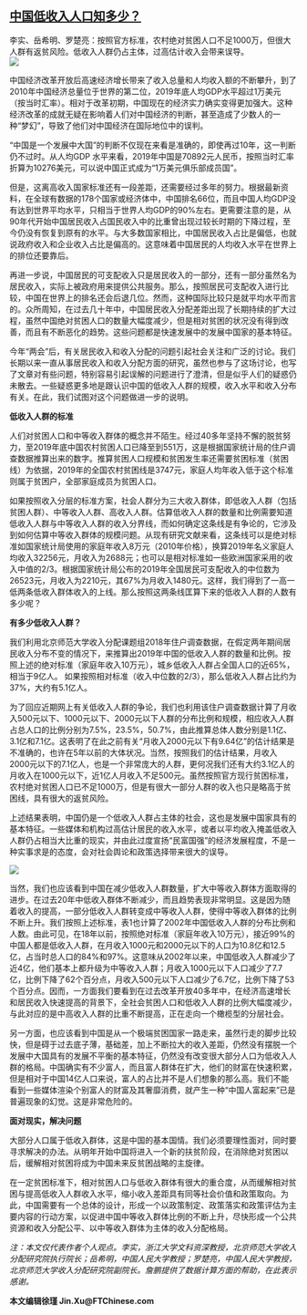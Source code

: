<!--1595274729000-->
[中国低收入人口知多少？](https://cn.ft.com/story/001088612?full=y)
------

<div></div><div class="story-lead">李实、岳希明、罗楚亮：按照官方标准，农村绝对贫困人口不足1000万，但很大人群有返贫风险。低收入人群仍占主体，过高估计收入会带来误导。</div><div class=" story-image image"><img src="https://thumbor.ftacademy.cn/unsafe/1340x754/https://thumbor.ftacademy.cn/unsafe/picture/9/000085029_piclink.jpg"></div><div class="story-body"><div id="story-body-container"><p>中国经济改革开放后高速经济增长带来了收入总量和人均收入额的不断攀升，到了2010年中国经济总量位于世界的第二位，2019年底人均GDP水平超过1万美元（按当时汇率）。相对于改革初期，中国现在的经济实力确实变得更加强大。这种经济改革的成就无疑在影响着人们对中国经济的判断，甚至造成了少数人的一种“梦幻”，导致了他们对中国经济在国际地位中的误判。</p><p>“中国是一个发展中大国”的判断不仅现在来看是准确的，即使再过10年，这一判断仍不过时。从人均GDP 水平来看，2019年中国是70892元人民币，按照当时汇率折算为10276美元，可以说中国正式成为“1万美元俱乐部成员国”。</p><p>但是，这离高收入国家标准还有一段差距，还需要经过多年的努力。根据最新资料，在全球有数据的178个国家或经济体中，中国排名66位，而且中国人均GDP没有达到世界平均水平，只相当于世界人均GDP的90%左右。更需要注意的是，从90年代开始中国居民收入占国民收入中的比重曾出现过较长时期的下降过程，至今仍没有恢复到原有的水平。与大多数国家相比，中国居民收入占比是偏低，也就说政府收入和企业收入占比是偏高的。这意味着中国居民的人均收入水平在世界上的排位还要靠后。</p><p>再进一步说，中国居民的可支配收入只是居民收入的一部分，还有一部分虽然名为居民收入，实际上被政府用来提供公共服务。那么，按照居民可支配收入进行比较，中国在世界上的排名还会后退几位。然而，这种国际比较只是就平均水平而言的。众所周知，在过去几十年中，中国居民收入分配差距出现了长期持续的扩大过程，虽然中国绝对贫困人口的数量大幅度减少，但是相对贫困的状况没有得到改善，而且有不断恶化的趋势。这些问题都是快速发展中的发展中国家的基本特征。</p><div  data-o-ads-name="mpu-middle1" class="o-ads in-article-advert" data-o-ads-formats-default="false"  data-o-ads-formats-small="FtcMobileMpu"  data-o-ads-formats-medium="FtcMpu" data-o-ads-formats-large="FtcMpu" data-o-ads-formats-extra="FtcMpu" data-o-ads-targeting="cnpos=middle1;" data-cy='[{"devices":["PC","iPhoneWeb","AndroidWeb","iPhoneApp","AndroidApp"],"pattern":"MPU","position":"Middle1","container":"mpuInStory"}]'></div><p>今年“两会”后，有关居民收入和收入分配的问题引起社会关注和广泛的讨论。我们长期以来一直从事居民收入和收入分配方面的研究，虽然也参与了这场讨论，也写了文章对有些问题，特别容易引起误解的问题进行了澄清，但是似乎人们的疑惑仍未散去。一些疑惑更多地是跟认识中国的低收入人群的规模，收入水平和收入分布有关。在此，我们试图对这个问题做进一步的说明。</p><p><b>低收入人群的标准</b></p><p>人们对贫困人口和中等收入群体的概念并不陌生。经过40多年坚持不懈的脱贫努力，至2019年底中国农村贫困人口已降至到551万，这是根据国家统计局的住户调查数据推算出来的数字。推算贫困人口规模和贫困发生率还需要贫困标准（贫困线）为依据，2019年的全国农村贫困线是3747元，家庭人均年收入低于这个标准则属于贫困户，全部家庭成员为贫困人口。</p><p>如果按照收入分层的标准方案，社会人群分为三大收入群体，即低收入人群（包括贫困人群）、中等收入人群、高收入人群。估算低收入人群的数量和比例需要知道低收入人群与中等收入人群的收入分界线，而如何确定这条线是有争论的，它涉及到如何估算中等收入群体的规模问题。从现有研究文献来看，这条线可以是绝对标准如国家统计局使用的家庭年收入8万元（2010年价格），换算2019年名义家庭人均收入32256元，月收入为2688元；也可以是相对标准如一些欧洲国家采用的收入中值的2/3。根据国家统计局公布的2019年全国居民可支配收入的中位数为26523元，月收入为2210元，其67%为月收入1480元。这样，我们得到了一高一低两条低收入群体收入的上线。那么按照这两条线匡算下来的低收入人群的人数有多少呢？</p><p><b>有多少低收入人群？</b></p><p>我们利用北京师范大学收入分配课题组2018年住户调查数据，在假定两年期间居民收入分布不变的情况下，来推算出2019年中国的低收入人群的数量和比例。按照上述的绝对标准（家庭年收入10万元），城乡低收入人群占全国人口的近65%，相当于9亿人。 如果按照相对标准（收入中位数的2/3），那么低收入人群占比约为37%，大约有5.1亿人。</p><div data-o-ads-name="mpu-middle2" class="o-ads in-article-advert" data-o-ads-formats-default="false"  data-o-ads-formats-small="FtcMobileMpu"  data-o-ads-formats-medium="false" data-o-ads-formats-large="false" data-o-ads-formats-extra="false" data-o-ads-targeting="cnpos=middle2;" data-cy='[{"devices":["iPhoneWeb","AndroidWeb","iPhoneApp","AndroidApp"],"pattern":"MPU","position":"Middle2","container":"mpuInStory"}]'></div><p>为了回应近期网上有关低收入人群的争论，我们也利用该住户调查数据计算了月收入500元以下、1000元以下、2000元以下人群的分布比例和规模，相应收入人群占总人口的比例分别为7.5%，23.5%，50.7%，由此推算总体人数分别是1.1亿、3.1亿和7.1亿。这表明了在此之前有关“月收入2000元以下有9.64亿”的估计结果是不准确的，也许在5年以前的大体状况。当然，按照我们的估计结果，月收入2000元以下的7.1亿人，也是一个非常庞大的人群，更何况我们还有大约3.1亿人的月收入在1000元以下，近1亿人月收入不足500元。虽然按照官方现行贫困标准，农村绝对贫困人口已不足1000万，但是有很大一部分人群的收入也只是略高于贫困线，具有很大的返贫风险。</p><p>上述结果表明，中国仍是一个低收入人群占主体的社会，这也是发展中国家具有的基本特征。一些媒体和机构过高估计居民的收入水平，或者以平均收入掩盖低收入人群仍占相当大比重的现实，并由此过度宣扬“民富国强”的经济发展程度，不是一种实事求是的态度，会对社会舆论和政策选择带来很大的误导。</p><div class="pic"><img src="https://thumbor.ftacademy.cn/unsafe/picture/5/000097665_piclink.jpg"></div><p>当然，我们也应该看到中国在减少低收入人群数量，扩大中等收入群体方面取得的进步。在过去20年中低收入群体不断减少，而且趋势表现非常明显。这是因为随着收入的提高，一部分低收入人群转变成中等收入人群，使得中等收入群体的比例不断上升。我们按照上述标准，表1也计算了2002年中国低收入人群的分布比例和人数。由此可见，在18年以前，按照绝对标准（家庭年收入10万元），接近99%的中国人都是低收入人群，在月收入1000元和2000元以下的人口为10.8亿和12.5亿，占当时总人口的84%和97%。这意味从2002年以来，中国低收入人群减少了近4亿，他们基本上都升级为中等收入人群；月收入1000元以下人口减少了7.7亿，比例下降了62个百分点，月收入500元以下人口减少了6.7亿，比例下降了53个百分点。因而，一方面我们要看到在过去改革开放40多年中，在经济高速增长和居民收入快速提高的背景下，全社会贫困人口和低收入人群的比例大幅度减少，与此对应的是中高收入人群的比重不断提高，正在走向一个橄榄型的分层社会。</p><p>另一方面，也应该看到中国是从一个极端贫困国家一路走来，虽然行走的脚步比较快，但是碍于过去底子薄，基础差，加上不断拉大的收入差距，仍然没有摆脱一个发展中大国具有的发展不平衡的基本特征，仍然没有改变很大部分人口为低收入人群的格局。中国确实有不少富人，而且富人群体在扩大，他们的财富在快速积累，但是相对于中国14亿人口来说，富人的占比并不是人们想象的那么高。我们不能看到一些媒体渲染个别富人的财富及其奢靡消费，就产生一种“中国人富起来”已是普遍现象的幻觉。这是非常危险的。</p><p><b>面对现实，解决问题</b></p><div data-o-ads-name="mpu-middle3" class="o-ads in-article-advert" data-o-ads-formats-default="false"  data-o-ads-formats-small="FtcMobileMpu"  data-o-ads-formats-medium="false" data-o-ads-formats-large="false" data-o-ads-formats-extra="false" data-o-ads-targeting="cnpos=middle3;" data-cy='[{"devices":["iPhoneWeb","AndroidWeb","iPhoneApp","AndroidApp"],"pattern":"MPU","position":"Middle3","container":"mpuInStory"}]'></div><p>大部分人口属于低收入群体，这是中国的基本国情。我们必须要理性面对，同时要寻求解决的办法。从明年开始中国将进入一个新的扶贫阶段，在消除绝对贫困以后，缓解相对贫困将成为中国未来反贫困战略的主旋律。</p><p>在一定贫困标准下，相对贫困人口与低收入群体有很大的重合度，从而缓解相对贫困与提高低收入人群收入水平，缩小收入差距具有同等社会价值和政策取向。为此，中国需要有一个总体的设计，形成一个以政策制定、政策落实和政策评估为主要内容的行动方案，以促进中国中等收入群体比例的不断上升，尽快形成一个公共资源和收入分配公平、以中等收入群体为主体的收入分配格局。</p><p><i>注：本文仅代表作者个人观点。李实，浙江大学文科资深教授，北京师范大学收入分配研究院执行院长；岳希明，中国人民大学教授；罗楚亮，中国人民大学教授，北京师范大学收入分配研究院副院长。詹鹏提供了数据计算方面的帮助，在此表示感谢。</i></p><p><b>本文编辑徐瑾 Jin.Xu@FTChinese.com </b></p></div><div class="clearfloat"></div></div>
